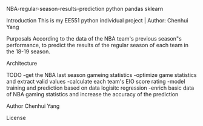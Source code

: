 NBA-regular-season-results-prediction
python pandas sklearn

Introduction
This is my EE551 python individual project | Author: Chenhui Yang

Purposals
According to the data of the NBA team's previous season"s performance, to predict the results of the regular season of each team in the 18-19 season.

Architecture

TODO
-get the NBA last season gameing statistics
-optimize game statistics and extract valid values
-calculate each team's EIO score rating
-model training and prediction based on data 
   logisitc regression
-enrich basic data of NBA gaming statistics and increase the accuracy of the prediction

Author
Chenhui Yang

License
